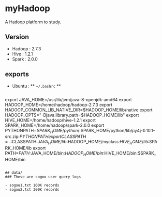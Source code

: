 # myHadoop
A Hadoop platform to study.

## Version
- Hadoop : 2.7.3
- Hive : 1.2.1
- Spark : 2.0.0

## exports
- Ubuntu : ** `~/.bashrc` **

> ```
export JAVA_HOME=/usr/lib/jvm/java-8-openjdk-amd64
export HADOOP_HOME=/home/hadoop/hadoop-2.7.3
export HADOOP_COMMON_LIB_NATIVE_DIR=$HADOOP_HOME/lib/native
export HADOOP_OPTS="-Djava.library.path=$HADOOP_HOME/lib"
export HIVE_HOME=/home/hadoop/hive-1.2.1
export SPARK_HOME=/home/hadoop/spark-2.0.0
export PYTHONPATH=$SPARK_HOME/python/:$SPARK_HOME/python/lib/py4j-0.10.1-src.zip:$PYTHONPATH
export CLASSPATH=.:$CLASSPATH:$JAVA_HOME/lib:$HADOOP_HOME/myclass:$HIVE_HOME/lib:$SPARK_HOME/lib
export PATH=$PATH:$JAVA_HOME/bin:$HADOOP_HOME/bin:$HIVE_HOME/bin:$SPARK_HOME/bin
```

## data/
### These are sogou user query logs

- sogou1.txt 100K records
- sogou2.txt 300K records

